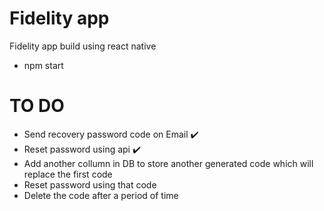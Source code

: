 Fidelity app
===============

Fidelity app build using react native

- npm start

TO DO
=========

- Send recovery password code on Email ✔️
- Reset password using api ✔️
- Add another collumn in DB to store another generated code which will replace the first code
- Reset password using that code
- Delete the code after a period of time